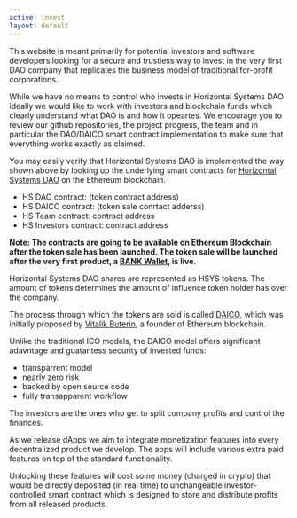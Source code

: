 ```yaml
---
active: invest
layout: default
---
```


This website is meant primarily for potential investors and software developers looking for a secure and trustless way to invest in the very first DAO company that replicates the business model of traditional for-profit corporations.

While we have no means to control who invests in Horizontal Systems DAO ideally we would like to work with investors and blockchain funds which clearly understand what DAO is and how it opeartes. We encourage you to review our github repositories, the project progress, the team and in particular the DAO/DAICO smart contract implementation to make sure that everything works exactly as claimed.

You may easily verify that Horizontal Systems DAO is implemented the way shown above by looking up the underlying smart contracts for [Horizontal Systems DAO](https://github.com/horizontalsystems/daico-smart-contracts  ) on the Ethereum blockchain.

- HS DAO contract: (token contract address)
- HS DAICO contract: (token sale conrtact adderss)
- HS Team contract: contract address
- HS Investors contract: contract address

**Note: The contracts are going to be available on Ethereum Blockchain after the token sale has been launched. The token sale will be launched after the very first product, a [BANK Wallet](https://github.com/orgs/horizontalsystems/projects/2), is live.**

Horizontal Systems DAO shares are represented as HSYS tokens. The amount of tokens determines the amount of influence token holder has over the company.

The process through which the tokens are sold is called [DAICO](https://cointelegraph.com/explained/what-is-a-daico-explained), which was initially proposed by [Vitalik Buterin](https://en.wikipedia.org/wiki/Vitalik_Buterin), a founder of Ethereum blockchain. 


Unlike the traditional ICO models, the DAICO model offers significant adavntage and guatantess security of invested funds:

- transparrent model
- nearly zero risk
- backed by open source code
- fully transapparent workflow

The investors are the ones who get to split company profits and control the finances. 

As we release dApps we aim to integrate monetization features into every decentralized product we develop. The apps will include various extra paid features on top of the standard functionality. 

Unlocking these features will cost some money (charged in crypto) that would be directly deposited (in real time) to unchangeable investor-controlled smart contract which is designed to store and distribute profits from all released products. 

